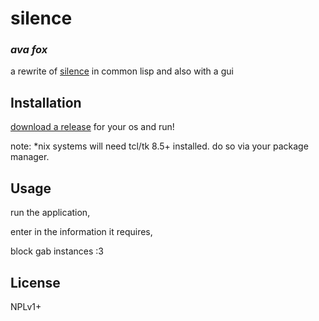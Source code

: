 # silence
### _ava fox_

a rewrite of [silence](https://github.com/theZacAttacks/silence) in common lisp and also with a gui

## Installation

[download a release](https://github.com/theZacAttacks/silence-cl/releases) for your os and run!

note: *nix systems will need tcl/tk 8.5+ installed. do so via your package manager.

## Usage

run the application,

enter in the information it requires,

block gab instances :3

## License

NPLv1+

